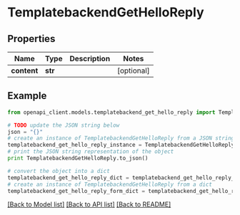 # TemplatebackendGetHelloReply


## Properties

Name | Type | Description | Notes
------------ | ------------- | ------------- | -------------
**content** | **str** |  | [optional] 

## Example

```python
from openapi_client.models.templatebackend_get_hello_reply import TemplatebackendGetHelloReply

# TODO update the JSON string below
json = "{}"
# create an instance of TemplatebackendGetHelloReply from a JSON string
templatebackend_get_hello_reply_instance = TemplatebackendGetHelloReply.from_json(json)
# print the JSON string representation of the object
print TemplatebackendGetHelloReply.to_json()

# convert the object into a dict
templatebackend_get_hello_reply_dict = templatebackend_get_hello_reply_instance.to_dict()
# create an instance of TemplatebackendGetHelloReply from a dict
templatebackend_get_hello_reply_form_dict = templatebackend_get_hello_reply.from_dict(templatebackend_get_hello_reply_dict)
```
[[Back to Model list]](../README.md#documentation-for-models) [[Back to API list]](../README.md#documentation-for-api-endpoints) [[Back to README]](../README.md)



